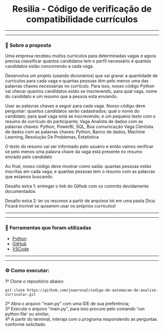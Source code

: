 <h1 align="center">Resilia - Código de verificação de compatibilidade currículos </h1>

--------
--------

### 📌 <strong>Sobre a proposta</strong>
Uma empresa recebeu muitos currículos para determinadas vagas e agora precisa classificar quantos candidatos tem o perfil necessário e quantos candidatos estão concorrendo a cada vaga.

Desenvolva um projeto (usando dicionários) que vai gravar a quantidade de currículos para cada vaga e quantas pessoas têm pelo menos uma das palavras chaves necessárias no currículo. Para isso, nosso código Python vai checar quantos candidatos estão se inscrevendo, para qual vaga, nome do candidato e um resumo que a pessoa está enviando.

Usar as palavras chaves a seguir para cada vaga. Nosso código deve perguntar: quantos candidatos serão cadastrados; qual o nome do candidato; para qual vaga está se inscrevendo; e um pequeno texto com o resumo do currículo do participante;
Vaga Analista de dados com as palavras chaves: Python, PowerBI, SQL, Boa comunicação
Vaga Cientista de dados com as palavras chaves: Python, Banco de dados, Machine Learning, Resolução De Problemas, Estatística


O texto do resumo vai ser informado pelo usuário e então vamos verificar se pelo menos uma palavra chave da vaga está presente no resumo enviado pelo candidato

Ao final, nosso código deve mostrar como saída: quantas pessoas estão inscritas em cada vaga; e quantas pessoas tem o resumo com as palavras que estamos buscando.

Desafio extra 1: entregar o link do Github com os commits devidamente documentados

Desafio extra 2: ler os resumos a partir de arquivos txt em uma pasta
Dica: Ficará incrível se quiserem usar os próprios currículos!

--------
--------

### 🧰 <strong>Ferramentas que foram utilizadas </strong>

- [Python](https://www.python.org/)
- [GitHub](https://github.com/)
- [VSCode](https://code.visualstudio.com/)

--------
--------

### :gear: <strong>Como executar:</strong>
1º Clone o repositório abaixo:
```shell
git clone https://github.com/joaorosa2/codigo-de-automacao-de-analise-curricular.git
```
2º Abra o arquivo "main.py" com uma IDE de sua preferência; <br/>
3º Execute o arquivo "main.py", para isso procure pelo comando 'run python file' ou similar; <br/>
4º A partir do terminal, interaja com o programa respondendo as perguntas conforme solicitado.<br/>
